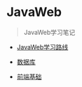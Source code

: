 # JavaWeb


> JavaWeb学习笔记

- [JavaWeb学习路线](JavaWeb/JavaWeb学习路线.md)


- [数据库](JavaWeb/数据库.md)


- [前端基础](JavaWeb/前端基础.md)